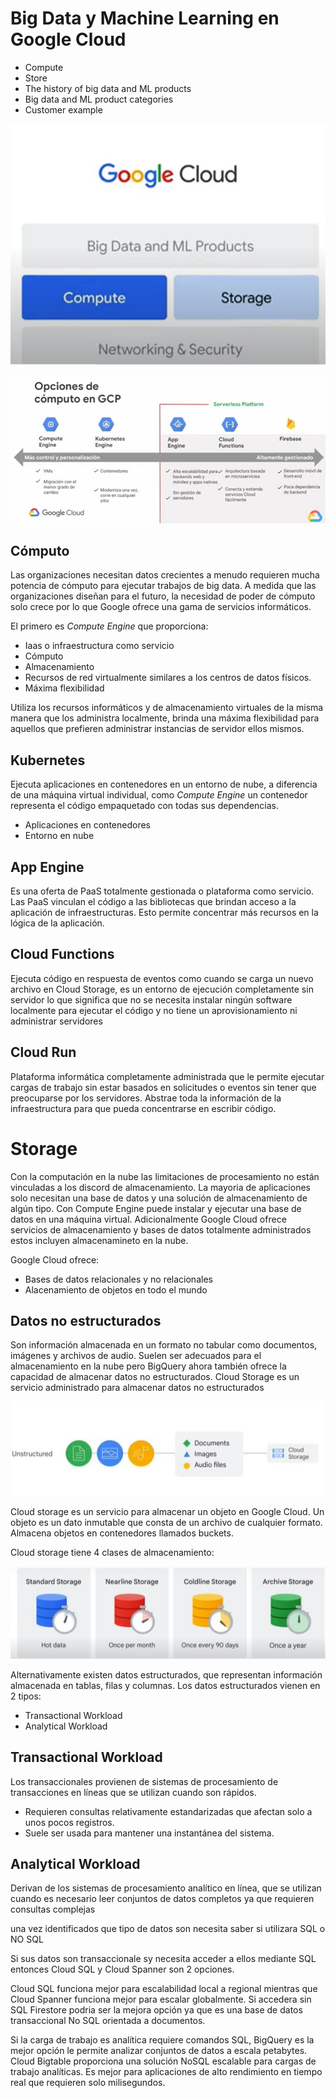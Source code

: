 # Big Data y Machine Learning en Google Cloud

- Compute 
- Store
- The history of big data and ML products
- Big data and ML product categories
- Customer example

![computo](Images/compute_1.JPG)

![flujo](Images/flujo.JPG)
## Cómputo
Las organizaciones necesitan datos crecientes a menudo requieren mucha potencia de cómputo para ejecutar trabajos de big data. A medida que las organizaciones diseñan para el futuro, la necesidad de poder de cómputo solo crece por lo que Google ofrece una gama de servicios informáticos.

El primero es *Compute Engine* que proporciona:
- Iaas o infraestructura como servicio
- Cómputo
- Almacenamiento
- Recursos de red virtualmente similares a los centros de datos físicos.
- Máxima flexibilidad

Utiliza los recursos informáticos y de almacenamiento virtuales de la misma manera que los administra localmente, brinda una máxima flexibilidad para aquellos que prefieren administrar instancias de servidor ellos mismos.


## Kubernetes
Ejecuta aplicaciones en contenedores en un entorno de nube, a diferencia de una máquina virtual individual, como *Compute Engine* un contenedor representa el código empaquetado con todas sus dependencias.

- Aplicaciones en contenedores
- Entorno en nube 

## App Engine
Es una oferta de PaaS totalmente gestionada o plataforma como servicio. Las PaaS vinculan el código a las bibliotecas que brindan acceso a la aplicación de infraestructuras. Esto permite concentrar más recursos en la lógica de la aplicación. 

## Cloud Functions
Ejecuta código en respuesta de eventos como cuando se carga un nuevo archivo en Cloud Storage, es un entorno de ejecución completamente sin servidor lo que significa que no se necesita instalar ningún software localmente para ejecutar el código y no tiene un aprovisionamiento ni administrar servidores 

## Cloud Run
Plataforma informática completamente administrada que le permite ejecutar cargas de trabajo sin estar basados en solicitudes o eventos sin tener que preocuparse por los servidores. Abstrae toda la información de la infraestructura para que pueda concentrarse en escribir código.

# Storage
Con la computación en la nube las limitaciones de procesamiento no están vinculadas a los discord de almacenamiento. La mayoria de aplicaciones solo necesitan una base de datos y una solución de almacenamiento de algún tipo. Con Compute Engine puede instalar y ejecutar una base de datos en una máquina virtual. 
Adicionalmente Google Cloud ofrece servicios de almacenamiento y bases de datos totalmente administrados estos incluyen almacenamineto en la nube.

Google Cloud ofrece:
- Bases de datos relacionales y no relacionales
- Alacenamiento de objetos en todo el mundo

## Datos no estructurados
Son información almacenada en un formato no tabular como documentos, imágenes y archivos de audio. Suelen ser adecuados para el almacenamiento en la nube pero BigQuery ahora también ofrece la capacidad de almacenar datos no estructurados. Cloud Storage es un servicio administrado para almacenar datos no estructurados

![flujo2](Images/no_estructurado.JPG)

Cloud storage es un servicio para almacenar un objeto en Google Cloud. Un objeto es un dato inmutable que consta de un archivo de cualquier formato. Almacena objetos en contenedores llamados buckets.

Cloud storage tiene 4 clases de almacenamiento:

![flujo3](Images/storage.JPG)

Alternativamente existen datos estructurados, que representan información almacenada en tablas, filas y columnas.
Los datos estructurados vienen en 2 tipos:
- Transactional Workload
- Analytical Workload

## Transactional Workload
Los transaccionales provienen de sistemas de procesamiento de transacciones en líneas que se utilizan cuando son rápidos.
- Requieren consultas relativamente estandarizadas que afectan solo a unos pocos registros.
- Suele ser usada para mantener una instantánea del sistema.

## Analytical Workload
Derivan de los sistemas de procesamiento analítico en línea, que se utilizan cuando es necesario leer conjuntos de datos completos ya que requieren consultas complejas

una vez identificados que tipo de datos son necesita saber si utilizara SQL o NO SQL

Si sus datos son transaccionale sy necesita acceder a ellos mediante SQL entonces Cloud SQL y Cloud Spanner son 2 opciones.

Cloud SQL funciona mejor para escalabilidad local a regional mientras que Cloud Spanner funciona mejor para escalar globalmente. Si accedera sin SQL Firestore podria ser la mejora opción ya que es una base de datos transaccional No SQL orientada a documentos.

Si la carga de trabajo es analítica requiere comandos SQL, BigQuery es la mejor opción le permite analizar conjuntos de datos a escala petabytes. Cloud Bigtable proporciona una solución NoSQL escalable para cargas de trabajo analíticas. Es mejor para aplicaciones de alto rendimiento en tiempo real que requieren solo milisegundos.